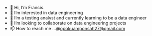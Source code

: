 - 👋 Hi, I’m Francis 
- 👀 I’m interested in data engineering 
- 🌱 I’m a testing analyst and currently learning to be a data engineer 
- 💞️ I’m looking to collaborate on data engineering projects
- 📫 How to reach me ...@opokuamponsah27@gmail.com 

<!---
fampoku/fampoku is a ✨ special ✨ repository because its `README.md` (this file) appears on your GitHub profile.
You can click the Preview link to take a look at your changes.
--->

